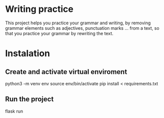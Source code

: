 # Writing practice 

This project helps you practice your grammar and writing, by removing grammar elements such as adjectives, punctuation marks ...
from a text, so that you practice your grammar by rewriting the text.

# Instalation 
## Create and activate virtual enviroment 
python3 -m venv env
source env/bin/activate
pip install < requirements.txt 

## Run the project 
flask run 
